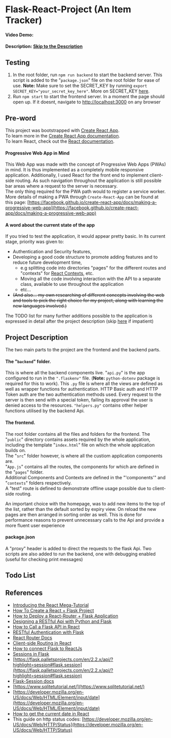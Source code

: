 # Flask-React-Project (An Item Tracker)
#### Video Demo:  <URL HERE>
#### Description: [Skip to the  Description](#project-description)


## Testing

1. In the root folder, run `npm run backend` to start the backend server. This script is added to the "`package.json`" file on the root folder for ease of use. **Note:** Make sure to set the SECRET_KEY by running `export SECRET_KEY="your_secret_key_here"`. More on SECRET_KEY [here](https://flask.palletsprojects.com/en/2.2.x/config/?highlight=secret_key#SECRET_KEY).
2. Run `npm start` to start the frontend server. In a moment the page should open up. If it doesnt, navigate to [http://localhost:3000](http://localhost:3000) on any browser

## Pre-word
This project was bootstrapped with [Create React App](https://github.com/facebook/create-react-app).<br>
To learn more in the [Create React App documentation](https://facebook.github.io/create-react-app/docs/getting-started).<br>
To learn React, check out the [React documentation](https://reactjs.org/).<br>

#### Progressive Web App in Mind
This Web App was made with the concept of Progressive Web Apps (PWAs) in mind. It is thus implemented as a completely mobile responsive application.
Additionally, I used React for the front end to implement client-side routing. As such navigation throughout the application is still possible bar areas where a request to the server is necessary.<br>
The only thing required for the PWA path would to register a service worker. More details of making a PWA through `Create-React-App` can be found at this page: [https://facebook.github.io/create-react-app/docs/making-a-progressive-web-app](https://facebook.github.io/create-react-app/docs/making-a-progressive-web-app)

#### A word about the current state of the app
If you tried to test the application, it would appear pretty basic. In its current stage, priority was given to:
- Authentication and Security features, 
- Developing a good code structure to promote adding features and to reduce future development time,
  - e.g splitting code into directories "pages" for the different routes and "contexts" for [React Contexts](https://reactjs.org/docs/context.html), etc.
  - Moving all the code involving interaction with the API to a separate class, available to use throughout the application
  - etc...
- ~~(And also... my own researching of different concepts involving the web and tools to pick the right choice for my project, along with learning the new languages involved.)~~

The TODO list for many further additions possible to the application is expressed in detail after the project description (skip [here](#todo-list) if impatient)

## Project Description
The two main parts to the project are the frontend and the backend parts.

#### The "`backend`" folder.
This is where all the backend components live. "`api.py`" is the app configured to run in the `".flaskenv"` file. (**Note:** `python-dotenv` package is required for this to work). This `.py` file is where all the views are defined as well as wrapper functions for authentication. HTTP Basic auth and HTTP Token auth are the two authentication methods used. Every request to the server is then send with a special token, failing its approval the user is denied access to the resources. `"helpers.py"` contains other helper functions utilised by the backend Api.

#### The frontend. 
The root folder contains all the files and folders for the frontend. The "`public`" directory contains assets required by the whole application, including the template "`index.html`" file on which the whole application builds on.<br>
The "`src`" folder however, is where all the custiom application components are. <br>
"`App.js`" contains all the routes, the components for which are defined in the "`pages`" folder. <br>
Additional Components and Contexts are defined in the "'components'" and "`contexts`" folders respectively. <br>
A "test" route is defined to demonstrate offline usage possible due to client-side routing.

An important choice with the homepage, was to add new items to the top of the list, rather than the default sorted by expiry view. On reload the new pages are then arranged in sorting order as well. This is done for performance reasons to prevent unnecessary calls to the Api and provide a more fluent user experience

#### package.json
A "proxy" header is added to direct the requests to the flask Api. 
Two scripts are also added to run the backend, one with debugging enabled (useful for checking print messages)
<!-- ###  -->

## Todo List


## References
- [Introducing the React Mega-Tutorial](https://blog.miguelgrinberg.com/post/introducing-the-react-mega-tutorial)
- [How To Create a React + Flask Project](https://blog.miguelgrinberg.com/post/how-to-create-a-react--flask-project)
- [How to Deploy a React-Router + Flask Application](https://blog.miguelgrinberg.com/post/how-to-deploy-a-react-router-flask-application)
- [Designing a RESTful Api with Python and Flask](https://blog.miguelgrinberg.com/post/designing-a-restful-api-with-python-and-flask)
- [How to Call a Flask API in React](https://www.youtube.com/watch?v=06pWsB_hoD4)
- [RESTful Authentication with Flask](https://blog.miguelgrinberg.com/post/restful-authentication-with-flask)
- [React Router Docs](https://reactrouter.com/en/main/start/overview)
- [Client-side Routing in React](https://www.pluralsight.com/guides/pros-and-cons-of-client-side-routing-with-react#module-clientsideroutinginreact)
- [How to connect Flask to ReactJs](https://dev.to/nagatodev/how-to-connect-flask-to-reactjs-1k8i)
- [Sessions in Flask](https://testdriven.io/blog/flask-sessions/)
- [https://flask.palletsprojects.com/en/2.2.x/api/?highlight=session#flask.session](https://flask.palletsprojects.com/en/2.2.x/api/?highlight=session#flask.session)
- [Flask-Session docs](https://flask-session.readthedocs.io/en/latest/)
- [https://www.sqlitetutorial.net/](https://www.sqlitetutorial.net/)
- [https://developer.mozilla.org/en-US/docs/Web/HTML/Element/input/date](https://developer.mozilla.org/en-US/docs/Web/HTML/Element/input/date)
- [How to get the current date in React](https://reactgo.com/react-get-current-date/)
- This guide on http status codes: [https://developer.mozilla.org/en-US/docs/Web/HTTP/Status](https://developer.mozilla.org/en-US/docs/Web/HTTP/Status)
